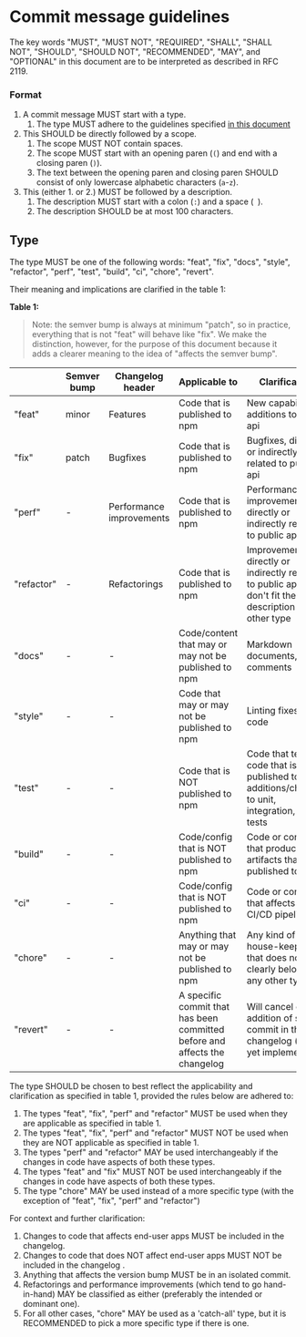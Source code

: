 # Commit message guidelines

The key words "MUST", "MUST NOT", "REQUIRED", "SHALL", "SHALL NOT", "SHOULD", "SHOULD NOT", "RECOMMENDED",  "MAY", and "OPTIONAL" in this document are to be interpreted as described in RFC 2119.

### Format
1. A commit message MUST start with a type.
   1. The type MUST adhere to the guidelines specified [in this document](#type)
2. This SHOULD be directly followed by a scope.
   1. The scope MUST NOT contain spaces.
   2. The scope MUST start with an opening paren (`(`) and end with a closing paren (`)`).
   3. The text between the opening paren and closing paren SHOULD consist of only lowercase alphabetic characters (`a`-`z`).
3. This (either 1. or 2.) MUST be followed by a description.
   1. The description MUST start with a colon (`:`) and a space (` `).
   2. The description SHOULD be at most 100 characters.


## Type

The type MUST be one of the following words: "feat", "fix", "docs", "style", "refactor", "perf", "test", "build", "ci", "chore", "revert".

Their meaning and implications are clarified in the table 1:

**Table 1:**

> Note: the semver bump is always at minimum "patch", so in practice, everything that is not "feat" will behave like "fix".
We make the distinction, however, for the purpose of this document because it adds a clearer meaning to the idea of "affects the semver bump".

|            | Semver bump | Changelog header         | Applicable to | Clarification |
| -----------|-------------|--------------------------|---------------|---------------|
| "feat"     | minor       | Features                 | Code that is published to npm | New capabilities / additions to public api | 
| "fix"      | patch       | Bugfixes                 | Code that is published to npm | Bugfixes, directly or indirectly related to public api |
| "perf"     | -           | Performance improvements | Code that is published to npm | Performance improvements, directly or indirectly related to public api |
| "refactor" | -           | Refactorings             | Code that is published to npm | Improvements, directly or indirectly related to public api, that don't fit the description of any other type |
| "docs"     | -           | -                        | Code/content that may or may not be published to npm | Markdown documents, jsdoc comments |
| "style"    | -           | -                        | Code that may or may not be published to npm | Linting fixes in code |
| "test"     | -           | -                        | Code that is NOT published to npm | Code that tests code that is published to npm: additions/changes to unit, integration, e2e tests |
| "build"    | -           | -                        | Code/config that is NOT published to npm | Code or config that produces the artifacts that are published to npm | 
| "ci"       | -           | -                        | Code/config that is NOT published to npm | Code or config that affects the CI/CD pipeline |
| "chore"    | -           | -                        | Anything that may or may not be published to npm | Any kind of house-keeping that does not clearly belong to any other type |
| "revert"   | -           | -                        | A specific commit that has been committed before and affects the changelog | Will cancel out the addition of said commit in the changelog (not yet implemented) |

The type SHOULD be chosen to best reflect the applicability and clarification as specified in table 1, provided the rules below are adhered to:
1. The types "feat", "fix", "perf" and "refactor" MUST be used when they are applicable as specified in table 1.
2. The types "feat", "fix", "perf" and "refactor" MUST NOT be used when they are NOT applicable as specified in table 1.
3. The types "perf" and "refactor" MAY be used interchangeably if the changes in code have aspects of both these types.
4. The types "feat" and "fix" MUST NOT be used interchangeably if the changes in code have aspects of both these types.
5. The type "chore" MAY be used instead of a more specific type (with the exception of "feat", "fix", "perf" and "refactor")

For context and further clarification:
1. Changes to code that affects end-user apps MUST be included in the changelog.
2. Changes to code that does NOT affect end-user apps MUST NOT be included in the changelog .
3. Anything that affects the version bump MUST be in an isolated commit.
4. Refactorings and performance improvements (which tend to go hand-in-hand) MAY be classified as either (preferably the intended or dominant one).
5. For all other cases, "chore" MAY be used as a 'catch-all' type, but it is RECOMMENDED to pick a more specific type if there is one.
